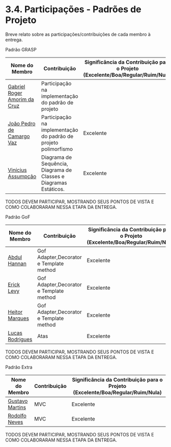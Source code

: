 # 3.4. Participações - Padrões de Projeto

Breve relato sobre as participações/contribuições de cada membro à entrega. 

Padrão GRASP 

|Nome do Membro | Contribuição | Significância da Contribuição para o Projeto (Excelente/Boa/Regular/Ruim/Nula) |
| -- | -- | -- |
| [Gabriel Roger Amorim da Cruz](https://github.com/GabrielRoger07)  |  Participação na implementação do padrão de projeto |
| [João Pedro de Camargo Vaz](https://github.com/JoaoPedro0803)  |  Participação na implementação do padrão de projeto polimorfismo |Excelente |
| [Vinícius Assumpção](https://github.com/viniman27) |  Diagrama de Sequência, Diagrama de Classes e Diagramas Estáticos.  | Excelente |



TODOS DEVEM PARTICIPAR, MOSTRANDO SEUS PONTOS DE VISTA E COMO COLABORARAM NESSA ETAPA DA ENTREGA.


Padrão GoF

|Nome do Membro | Contribuição | Significância da Contribuição para o Projeto (Excelente/Boa/Regular/Ruim/Nula) |
| -- | -- | -- |
| [Abdul Hannan](https://github.com/hannanhunny01) | Gof Adapter,Decorator e Template method  | Excelente |
| [Erick Levy](https://github.com/Ericklevy) | Gof Adapter,Decorator e Template method  | Excelente |
| [Heitor Marques](https://github.com/heitormsb) | Gof Adapter,Decorator e Template method  | Excelente |
| [Lucas Rodrigues](https://github.com/nickby2) | Atas |  Excelente |

TODOS DEVEM PARTICIPAR, MOSTRANDO SEUS PONTOS DE VISTA E COMO COLABORARAM NESSA ETAPA DA ENTREGA.


Padrão Extra

|Nome do Membro | Contribuição | Significância da Contribuição para o Projeto (Excelente/Boa/Regular/Ruim/Nula) |
| -- | -- | -- |
| [Gustavo Martins](https://github.com/gustavomartins-github) | MVC| Excelente |
| [Rodolfo Neves](https://github.com/roddas) | MVC |  Excelente |

TODOS DEVEM PARTICIPAR, MOSTRANDO SEUS PONTOS DE VISTA E COMO COLABORARAM NESSA ETAPA DA ENTREGA.
